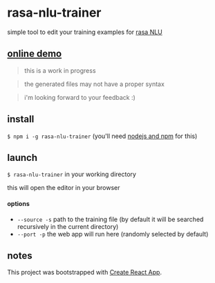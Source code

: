 # rasa-nlu-trainer
simple tool to edit your training examples for [rasa NLU](https://github.com/golastmile/rasa_nlu)

## [online demo](https://azazdeaz.github.io/rasa-nlu-trainer/)

> this is a work in progress

> the generated files may not have a proper syntax

> i'm looking forward to your feedback :)

## install

`$ npm i -g rasa-nlu-trainer` (you'll need [nodejs and npm](https://nodejs.org/) for this)

## launch
`$ rasa-nlu-trainer` in your working directory

this will open the editor in your browser

#### options
- `--source -s` path to the training file (by default it will be searched recursively in the current directory)
- `--port -p` the web app will run here (randomly selected by default)

## notes


This project was bootstrapped with [Create React App](./CRA_README.md).
